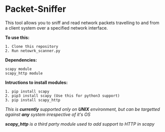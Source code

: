 # Packet-Sniffer
This tool allows you to sniff and read network packets travelling to and from a client system over a specified network interface.


**To use this:**

    1. Clone this repository
    2. Run netowrk_scanner.py
    
**Dependencies:**

    scapy module
    scapy_http module
    
**Intructions to install modules:**
    
    1. pip install scapy
    2. pip3 install scapy (Use this for python3 support)
    3. pip install scapy_http

*This is **currently** supported only on **UNIX** environment, but can be targetted against **any** system irrespective of it's OS*

***scapy_http** is a third party module used to add support to HTTP in scapy*
